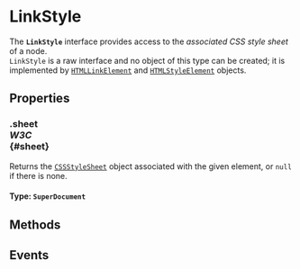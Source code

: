 # LinkStyle

<div class='overview'>The <code><strong>LinkStyle</strong></code> interface provides access to the <em>associated CSS style sheet</em> of a node.</div>

<div class='overview'><code>LinkStyle</code> is a raw interface and no object of this type can be created; it is implemented by <a href="/en-US/docs/Web/API/HTMLLinkElement" title="The HTMLLinkElement interface represents reference information for external resources and the relationship of those resources to a document and vice-versa (corresponds to <link> element; not to be confused with <a>, which is represented by HTMLAnchorElement). This object inherits all of the properties and methods of the HTMLElement interface."><code>HTMLLinkElement</code></a> and <a href="/en-US/docs/Web/API/HTMLStyleElement" title="The HTMLStyleElement interface represents a <style> element. It inherits properties and methods from its parent, HTMLElement, and from LinkStyle."><code>HTMLStyleElement</code></a> objects.</div>

## Properties

### .sheet <div class="specs"><i>W3C</i></div> {#sheet}

Returns the <a href="/en-US/docs/Web/API/CSSStyleSheet" title="The CSSStyleSheet interface represents a single CSS stylesheet, and lets you inspect and modify the list of rules contained in the stylesheet."><code>CSSStyleSheet</code></a> object associated with the given element, or <code>null</code> if there is none.

#### **Type**: `SuperDocument`

## Methods

## Events
